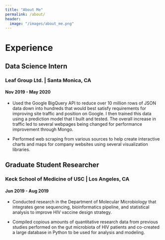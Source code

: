 ```yaml
---
title: "About Me"
permalink: /about/
header:
  image: "/images/about_me.png"
---
```

# Experience

## Data Science Intern
### Leaf Group Ltd. | Santa Monica, CA
#### Nov 2019 - May 2020

* Used the Google BigQuery API to reduce over 10 million rows of JSON data down into hundreds that would best satisfy requirements for improving site traffic and position on Google. I then trained this data using a prediction model that I built and tested. The overall increase in traffic led to several webpages being changed for performance improvement through Mongo.

* Performed web scraping from various sources to help create interactive charts and maps for company websites using several visualization libraries.

## Graduate Student Researcher

### Keck School of Medicine of USC | Los Angeles, CA

#### Jun 2019 - Aug 2019

* Conducted research in the Department of Molecular Microbiology that integrates gene sequencing, bioinformatics pipeline, and statistical analysis to improve HIV vaccine design strategy.

* Compiled copious amounts of quantitative research data from previous studies performed on the gut microbiota of HIV patients and co-created a large database in Python to be used for analysis and modeling.
